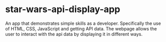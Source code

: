 # star-wars-api-display-app
An app that demonstrates simple skills as a developer. Specifically the use of HTML, CSS, JavaScript and getting API data. The webpage allows the user to interact with the api data by displaying it in different ways.
